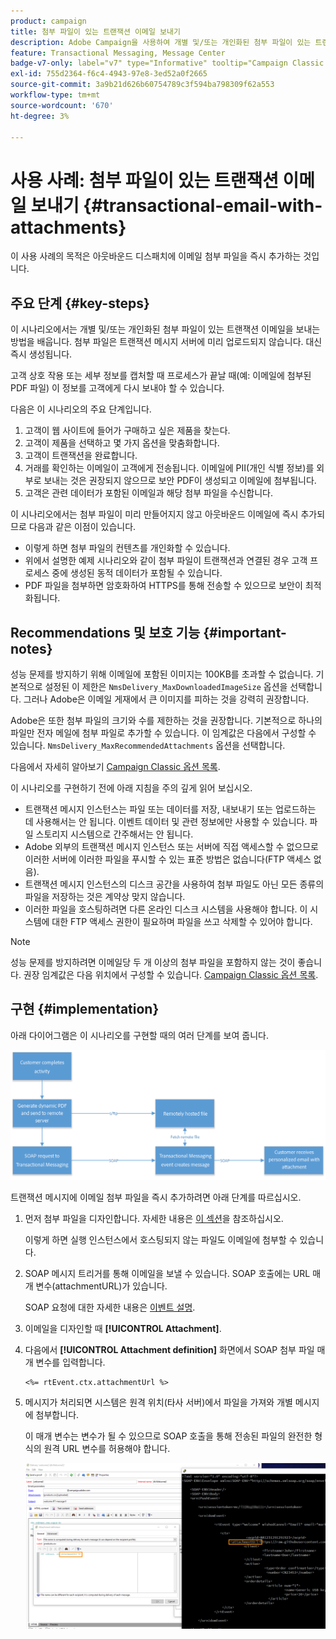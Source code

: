 ```yaml
---
product: campaign
title: 첨부 파일이 있는 트랜잭션 이메일 보내기
description: Adobe Campaign을 사용하여 개별 및/또는 개인화된 첨부 파일이 있는 트랜잭션 이메일을 보내는 방법을 알아봅니다
feature: Transactional Messaging, Message Center
badge-v7-only: label="v7" type="Informative" tooltip="Campaign Classic v7에만 적용"
exl-id: 755d2364-f6c4-4943-97e8-3ed52a0f2665
source-git-commit: 3a9b21d626b60754789c3f594ba798309f62a553
workflow-type: tm+mt
source-wordcount: '670'
ht-degree: 3%

---
```


# 사용 사례: 첨부 파일이 있는 트랜잭션 이메일 보내기 {#transactional-email-with-attachments}



이 사용 사례의 목적은 아웃바운드 디스패치에 이메일 첨부 파일을 즉시 추가하는 것입니다.

## 주요 단계 {#key-steps}

이 시나리오에서는 개별 및/또는 개인화된 첨부 파일이 있는 트랜잭션 이메일을 보내는 방법을 배웁니다. 첨부 파일은 트랜잭션 메시지 서버에 미리 업로드되지 않습니다. 대신 즉시 생성됩니다.

고객 상호 작용 또는 세부 정보를 캡처할 때 프로세스가 끝날 때(예: 이메일에 첨부된 PDF 파일) 이 정보를 고객에게 다시 보내야 할 수 있습니다.

다음은 이 시나리오의 주요 단계입니다.

1. 고객이 웹 사이트에 들어가 구매하고 싶은 제품을 찾는다.
1. 고객이 제품을 선택하고 몇 가지 옵션을 맞춤화합니다.
1. 고객이 트랜잭션을 완료합니다.
1. 거래를 확인하는 이메일이 고객에게 전송됩니다. 이메일에 PII(개인 식별 정보)를 외부로 보내는 것은 권장되지 않으므로 보안 PDF이 생성되고 이메일에 첨부됩니다.
1. 고객은 관련 데이터가 포함된 이메일과 해당 첨부 파일을 수신합니다.

이 시나리오에서는 첨부 파일이 미리 만들어지지 않고 아웃바운드 이메일에 즉시 추가되므로 다음과 같은 이점이 있습니다.

* 이렇게 하면 첨부 파일의 컨텐츠를 개인화할 수 있습니다.
* 위에서 설명한 예제 시나리오와 같이 첨부 파일이 트랜잭션과 연결된 경우 고객 프로세스 중에 생성된 동적 데이터가 포함될 수 있습니다.
* PDF 파일을 첨부하면 암호화하여 HTTPS를 통해 전송할 수 있으므로 보안이 최적화됩니다.

## Recommendations 및 보호 기능 {#important-notes}

성능 문제를 방지하기 위해 이메일에 포함된 이미지는 100KB를 초과할 수 없습니다. 기본적으로 설정된 이 제한은 `NmsDelivery_MaxDownloadedImageSize` 옵션을 선택합니다. 그러나 Adobe은 이메일 게재에서 큰 이미지를 피하는 것을 강력히 권장합니다.

Adobe은 또한 첨부 파일의 크기와 수를 제한하는 것을 권장합니다. 기본적으로 하나의 파일만 전자 메일에 첨부 파일로 추가할 수 있습니다. 이 임계값은 다음에서 구성할 수 있습니다. `NmsDelivery_MaxRecommendedAttachments` 옵션을 선택합니다.

다음에서 자세히 알아보기 [Campaign Classic 옵션 목록](../../installation/using/configuring-campaign-options.md#delivery).

이 시나리오를 구현하기 전에 아래 지침을 주의 깊게 읽어 보십시오.

* 트랜잭션 메시지 인스턴스는 파일 또는 데이터를 저장, 내보내기 또는 업로드하는 데 사용해서는 안 됩니다. 이벤트 데이터 및 관련 정보에만 사용할 수 있습니다. 파일 스토리지 시스템으로 간주해서는 안 됩니다.
* Adobe 외부의 트랜잭션 메시지 인스턴스 또는 서버에 직접 액세스할 수 없으므로 이러한 서버에 이러한 파일을 푸시할 수 있는 표준 방법은 없습니다(FTP 액세스 없음).
* 트랜잭션 메시지 인스턴스의 디스크 공간을 사용하여 첨부 파일도 아닌 모든 종류의 파일을 저장하는 것은 계약상 맞지 않습니다.
* 이러한 파일을 호스팅하려면 다른 온라인 디스크 시스템을 사용해야 합니다. 이 시스템에 대한 FTP 액세스 권한이 필요하며 파일을 쓰고 삭제할 수 있어야 합니다.

>[!NOTE]
>
>성능 문제를 방지하려면 이메일당 두 개 이상의 첨부 파일을 포함하지 않는 것이 좋습니다. 권장 임계값은 다음 위치에서 구성할 수 있습니다. [Campaign Classic 옵션 목록](../../installation/using/configuring-campaign-options.md#delivery).

## 구현 {#implementation}

아래 다이어그램은 이 시나리오를 구현할 때의 여러 단계를 보여 줍니다.

![](assets/message-center-uc1.png)

트랜잭션 메시지에 이메일 첨부 파일을 즉시 추가하려면 아래 단계를 따르십시오.

1. 먼저 첨부 파일을 디자인합니다. 자세한 내용은 [이 섹션](../../delivery/using/attaching-files.md#attach-a-personalized-file)을 참조하십시오.

   이렇게 하면 실행 인스턴스에서 호스팅되지 않는 파일도 이메일에 첨부할 수 있습니다.

1. SOAP 메시지 트리거를 통해 이메일을 보낼 수 있습니다. SOAP 호출에는 URL 매개 변수(attachmentURL)가 있습니다.

   SOAP 요청에 대한 자세한 내용은 [이벤트 설명](../../message-center/using/event-description.md).

1. 이메일을 디자인할 때 **[!UICONTROL Attachment]**.

1. 다음에서 **[!UICONTROL Attachment definition]** 화면에서 SOAP 첨부 파일 매개 변수를 입력합니다.

   ```
   <%= rtEvent.ctx.attachmentUrl %>
   ```

1. 메시지가 처리되면 시스템은 원격 위치(타사 서버)에서 파일을 가져와 개별 메시지에 첨부합니다.

   이 매개 변수는 변수가 될 수 있으므로 SOAP 호출을 통해 전송된 파일의 완전한 형식의 원격 URL 변수를 허용해야 합니다.

   ![](assets/message-center-uc2.png)
